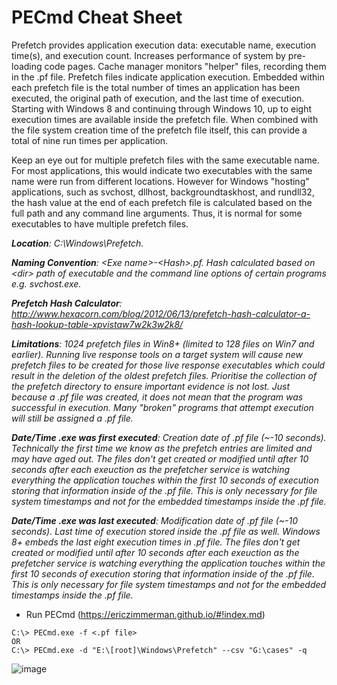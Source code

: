 # PECmd Cheat Sheet

Prefetch provides application execution data: executable name, execution time(s), and execution count. Increases performance of system by pre-loading code pages. Cache manager monitors "helper" files, recording them in the .pf file. Prefetch files indicate application execution. Embedded within each prefetch file is the total number of times an application has been executed, the original path of execution, and the last time of execution. Starting with Windows 8 and continuing through Windows 10, up to eight execution times are available inside the prefetch file. When combined with the file system creation time of the prefetch file itself, this can provide a total of nine run times per application.

Keep an eye out for multiple prefetch files with the same executable name. For most applications, this would indicate two executables with the same name were run from different locations. However for Windows "hosting" applications, such as svchost, dllhost, backgroundtaskhost, and rundll32, the hash value at the end of each prefetch file is calculated based on the full path and any command line arguments. Thus, it is normal for some executables to have multiple prefetch files.

***Location**: C:\Windows\Prefetch.*

***Naming Convention**: \<Exe name>-\<Hash>.pf. Hash calculated based on \<dir> path of executable and the command line options of certain programs e.g. svchost.exe.*

***Prefetch Hash Calculator**: http://www.hexacorn.com/blog/2012/06/13/prefetch-hash-calculator-a-hash-lookup-table-xpvistaw7w2k3w2k8/*

***Limitations**: 1024 prefetch files in Win8+ (limited to 128 files on Win7 and earlier). Running live response tools on a target system will cause new prefetch files to be created for those live response executables which could result in the deletion of the oldest prefetch files. Prioritise the collection of the prefetch directory to ensure important evidence is not lost. Just because a .pf file was created, it does not mean that the program was successful in execution. Many "broken" programs that attempt execution will still be assigned a .pf file.*

***Date/Time .exe was first executed**: Creation date of .pf file (~-10 seconds). Technically the first time we know as the prefetch entries are limited and may have aged out. The files don't get created or modified until after 10 seconds after each exeuction as the prefetcher service is watching everything the application touches within the first 10 seconds of execution storing that information inside of the .pf file. This is only necessary for file system timestamps and not for the embedded timestamps inside the .pf file.*

***Date/Time .exe was last executed**: Modification date of .pf file (~-10 seconds). Last time of execution stored inside the .pf file as well. Windows 8+ embeds the last eight execution times in .pf file. The files don't get created or modified until after 10 seconds after each exeuction as the prefetcher service is watching everything the application touches within the first 10 seconds of execution storing that information inside of the .pf file. This is only necessary for file system timestamps and not for the embedded timestamps inside the .pf file.*

- Run PECmd (https://ericzimmerman.github.io/#!index.md)

```
C:\> PECmd.exe -f <.pf file>
OR
C:\> PECmd.exe -d "E:\[root]\Windows\Prefetch" --csv "G:\cases" -q
```

![image](https://github.com/jwardsmith/Blue-Team-Scripts/assets/31498830/fb7d3021-64c9-4e99-bb69-9f48cebac7e8)
